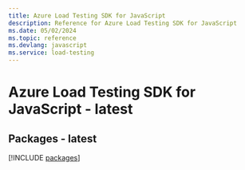 ```yaml
---
title: Azure Load Testing SDK for JavaScript
description: Reference for Azure Load Testing SDK for JavaScript
ms.date: 05/02/2024
ms.topic: reference
ms.devlang: javascript
ms.service: load-testing
---
```

# Azure Load Testing SDK for JavaScript - latest
## Packages - latest
[!INCLUDE [packages](load-testing-index.md)]